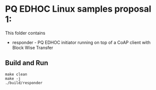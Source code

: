 # PQ EDHOC Linux samples proposal 1: 
This folder contains
* responder - PQ EDHOC initiator running on top of a CoAP client with Block Wise Transfer 

## Build and Run
```
make clean
make -j
./build/responder
```